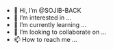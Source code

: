 - 👋 Hi, I’m @SOJIB-BACK
- 👀 I’m interested in ...
- 🌱 I’m currently learning ...
- 💞️ I’m looking to collaborate on ...
- 📫 How to reach me ...

<!---
Sojibss/Sojibss is a ✨ special ✨ repository because its `README.md` (this file) appears on your GitHub profile.
You can click the Preview link to take a look at your changes.
--->
